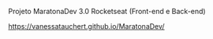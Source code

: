 Projeto MaratonaDev 3.0 Rocketseat (Front-end e Back-end)

https://vanessatauchert.github.io/MaratonaDev/

